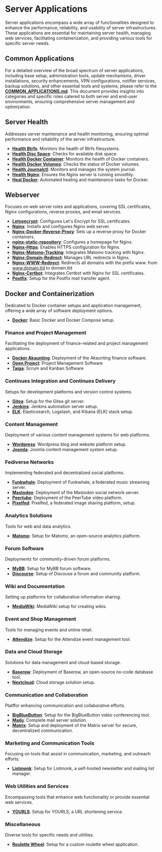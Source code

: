 # Server Applications
Server applications encompass a wide array of functionalities designed to enhance the performance, reliability, and usability of server infrastructures. These applications are essential for maintaining server health, managing web services, facilitating containerization, and providing various tools for specific server needs.

## Common Applications
For a detailed overview of the broad spectrum of server applications, including base setup, administration tools, update mechanisms, driver installations, security enhancements, VPN configurations, notifier services, backup solutions, and other essential tools and systems, please refer to the **[COMMON_APPLICATIONS.md](./COMMON_APPLICATIONS.md)**. This document provides insights into categories and specific roles catered to both server and end-user environments, ensuring comprehensive server management and optimization.

## Server Health
Addresses server maintenance and health monitoring, ensuring optimal performance and reliability of the server infrastructure.
- **[Health Btrfs](./roles/health-btrfs/)**: Monitors the health of Btrfs filesystems.
- **[Health Disc Space](./roles/health-disc-space/)**: Checks for available disk space.
- **[Health Docker Container](./roles/health-docker-container/)**: Monitors the health of Docker containers.
- **[Health Docker Volumes](./roles/health-docker-volumes/)**: Checks the status of Docker volumes.
- **[Health Journalctl](./roles/health-journalctl/)**: Monitors and manages the system journal.
- **[Health Nginx](./roles/health-nginx/)**: Ensures the Nginx server is running smoothly.
- **[Heal Docker](./roles/heal-docker/)**: Automated healing and maintenance tasks for Docker.

## Webserver
Focuses on web server roles and applications, covering SSL certificates, Nginx configurations, reverse proxies, and email services.
- **[Letsencrypt](./roles/letsencrypt/)**: Configures Let's Encrypt for SSL certificates.
- **[Nginx](./roles/nginx/)**: Installs and configures Nginx web server.
- **[Nginx-Docker-Reverse-Proxy](./roles/nginx-docker-reverse-proxy/)**: Sets up a reverse proxy for Docker containers.
- **[nginx-static-repository](./roles/nginx-static-repository/)**: Configures a homepage for Nginx.
- **[Nginx-Https](./roles/nginx-https/)**: Enables HTTPS configuration for Nginx.
- **[Nginx-Matomo-Tracking](./roles/nginx-matomo-tracking/)**: Integrates Matomo tracking with Nginx.
- **[Nginx-Domain-Redirect](./roles/nginx-domain-redirect/)**: Manages URL redirects in Nginx.
- **[Nginx-WWW-Redirect](./roles/nginx-www-redirect/)**: Redirects all domains with the prefix www. from www.domain.tld to domain.tld
- **[Nginx-Certbot](./roles/nginx-certbot/)**: Integrates Certbot with Nginx for SSL certificates.
- **[Postfix](./roles/postfix/)**: Setup for the Postfix mail transfer agent.

## Docker and Containerization
Dedicated to Docker container setups and application management, offering a wide array of software deployment options.
- **[Docker](./roles/docker/)**: Basic Docker and Docker Compose setup.

### Finance and Project Management
Facilitating the deployment of finance-related and project management applications.
- **[Docker Akaunting](./roles/docker-akaunting/)**: Deployment of the Akaunting finance software.
- **[Open Project](./roles/docker-openproject)**: Project Management Software
- **[Taiga](./roles/docker-taiga)**: Scrum and Kanban Software

### Continues Integration and Continues Delivery 
Setups for development platforms and version control systems.
- **[Gitea](./roles/docker-gitea/)**: Setup for the Gitea git server.
- **[Jenkins](./roles/docker-jenkins/)**: Jenkins automation server setup.
- **[ELK](./roles/docker-elk/)**: Elasticsearch, Logstash, and Kibana (ELK) stack setup.

### Content Management
Deployment of various content management systems for web platforms.
- **[Wordpress](./roles/docker-wordpress/)**: Wordpress blog and website platform setup.
- **[Joomla](./roles/docker-joomla/)**: Joomla content management system setup.

### Fediverse Networks
Implementing federated and decentralized social platforms.
- **[Funkwhale](./roles/docker-funkwhale/)**: Deployment of Funkwhale, a federated music streaming server.
- **[Mastodon](./roles/docker-mastodon/)**: Deployment of the Mastodon social network server.
- **[Peertube](./roles/docker-peertube/)**: Deployment of the PeerTube video platform.
- **[Pixelfed](./roles/docker-pixelfed/)**: Pixelfed, a federated image sharing platform, setup.

### Analytics Solutions
Tools for web and data analytics.
- **[Matomo](./roles/docker-matomo/)**: Setup for Matomo, an open-source analytics platform.

### Forum Software
Deployments for community-driven forum platforms.
- **[MyBB](./roles/docker-mybb/)**: Setup for MyBB forum software.
- **[Discourse](./roles/docker-discourse/)**: Setup of Discouse a forum and community platform. 

### Wiki and Documentation
Setting up platforms for collaborative information sharing.
- **[MediaWiki](./roles/docker-mediawiki/)**: MediaWiki setup for creating wikis.

### Event and Shop Management
Tools for managing events and online retail.
- **[Attendize](./roles/docker-attendize/)**: Setup for the Attendize event management tool.

### Data and Cloud Storage
Solutions for data management and cloud-based storage.
- **[Baserow](./roles/docker-baserow/)**: Deployment of Baserow, an open-source no-code database tool.
- **[Nextcloud](./roles/docker-nextcloud/)**: Cloud storage solution setup.

### Communication and Collaboration
Platffor enhancing communication and collaborative efforts.
- **[BigBlueButton](./roles/docker-bigbluebutton/)**: Setup for the BigBlueButton video conferencing tool.
- **[Mailu](./roles/docker-mailu/)**: Complete mail server solution.
- **[Matrix](./roles/docker-matrix/)**: Setup and deployment of the Matrix server for secure, decentralized communication.

### Marketing and Communication Tools
Focusing on tools that assist in communication, marketing, and outreach efforts.
- **[Listmonk](./roles/docker-listmonk/)**: Setup for Listmonk, a self-hosted newsletter and mailing list manager.

### Web Utilities and Services
Encompassing tools that enhance web functionality or provide essential web services.
- **[YOURLS](./roles/docker-yourls/)**: Setup for YOURLS, a URL shortening service.

### Miscellaneous
Diverse tools for specific needs and utilities.
- **[Roulette Wheel](./roles/docker-roulette-wheel/)**: Setup for a custom roulette wheel application.